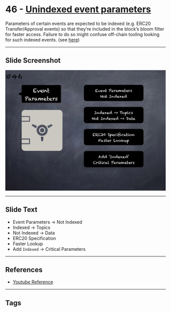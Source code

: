 # 46 - [Unindexed event parameters](Unindexed%20event%20parameters.md)
Parameters of certain events are expected to be indexed (e.g. ERC20 Transfer/Approval events) so that they’re included in the block’s bloom filter for faster access. Failure to do so might confuse off-chain tooling looking for such indexed events. (see [here](https://github.com/crytic/slither/wiki/Detector-Documentation#unindexed-erc20-event-oarameters))

___
## Slide Screenshot
![046.jpg](../../images/4.%20Pitfalls%20and%20Best%20Practices%20101/046.jpg)
___
## Slide Text
- Event Parameters -> Not Indexed
- Indexed -> Topics
- Not Indexed -> Data
- ERC20 Specification
- Faster Lookup
- Add `Indexed` -> Critical Parameters
___
## References
- [Youtube Reference](https://youtu.be/YVewx1xVROE?t=433)
___
## Tags